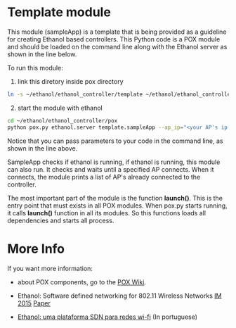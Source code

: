 # Template module #


This module (sampleApp) is a template that is being provided as a guideline for creating Ethanol based controllers.
This Python code is a POX module and should be loaded on the command line along with the Ethanol server as shown in the line below.

To run this module:
1) link this diretory inside pox directory
```bash
ln -s ~/ethanol/ethanol_controller/template ~/ethanol/ethanol_controller/pox/pox/template
```

2) start the module with ethanol
```bash
cd ~/ethanol/ethanol_controller/pox
python pox.py ethanol.server template.sampleApp --ap_ip="<your AP's ip address here>"
```

Notice that you can pass parameters to your code in the command line, as shown in the line above.

SampleApp checks if ethanol is running,
if ethanol is running, this module can also run.
It checks and waits until a specified AP connects.
When it connects, the module prints a list of AP's already connected to the controller.

The most important part of the module is the function **launch()**. This is the entry point that must exists in all POX modules. When pox.py starts running, it calls **launch()** function in all its modules. So this functions loads all dependencies and starts all process.

# More Info #

If you want more information:

* about POX components, go to the [POX Wiki](https://openflow.stanford.edu/display/ONL/POX+Wiki).

* Ethanol: Software defined networking for 802.11 Wireless Networks [IM 2015](http://im2015.ieee-im.org/content/technical-sessions-0) [Paper](http://ieeexplore.ieee.org/document/7140315/)

* [Ethanol: uma plataforma SDN para redes wi-fi](http://www.bibliotecadigital.ufmg.br/dspace/handle/1843/ESBF-9ZPNXT)
 (In portuguese)